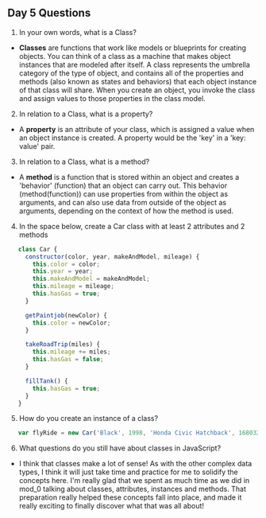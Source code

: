 ## Day 5 Questions

1. In your own words, what is a Class?

* **Classes** are functions that work like models or blueprints for creating objects. You can think of a class as a machine that makes object instances that are modeled after itself. A class represents the umbrella category of the type of object, and contains all of the properties and methods (also known as states and behaviors) that each object instance of that class will share. When you create an object, you invoke the class and assign values to those properties in the class model.

2. In relation to a Class, what is a property?

* A **property** is an attribute of your class, which is assigned a value when an object instance is created. A property would be the 'key' in a 'key: value' pair.

3. In relation to a Class, what is a method?

* A **method** is a function that is stored within an object and creates a 'behavior' (function) that an object can carry out. This behavior (method(function)) can use properties from within the object as arguments, and can also use data from outside of the object as arguments, depending on the context of how the method is used.

4. In the space below, create a Car class with at least 2 attributes and 2 methods

```JavaScript
   class Car {
     constructor(color, year, makeAndModel, mileage) {
       this.color = color;
       this.year = year;
       this.makeAndModel = makeAndModel;
       this.mileage = mileage;
       this.hasGas = true;
     }

     getPaintjob(newColor) {
       this.color = newColor;
     }

     takeRoadTrip(miles) {
       this.mileage += miles;
       this.hasGas = false;
     }

     fillTank() {
       this.hasGas = true;
     }
   }
```

5. How do you create an instance of a class?

```JavaScript
   var flyRide = new Car('Black', 1998, 'Honda Civic Hatchback', 168032);
```

6. What questions do you still have about classes in JavaScript?

* I think that classes make a lot of sense! As with the other complex data types, I think it will just take time and practice for me to solidify the concepts here. I'm really glad that we spent as much time as we did in mod_0 talking about classes, attributes, instances and methods. That preparation really helped these concepts fall into place, and made it really exciting to finally discover what that was all about!
